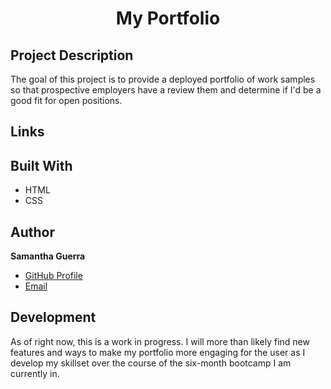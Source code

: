 <h1 align="center">My Portfolio</h1>

## Project Description
The goal of this project is to provide a deployed portfolio of work samples so that prospective employers have a review them and determine if I'd be a good fit for open positions.

## Links

## Built With
* HTML
* CSS


## Author
**Samantha Guerra**

- [GitHub Profile](https://github.com/Sam-Antics)
- [Email](sameguerra@sbcglobal.net)

## Development
As of right now, this is a work in progress. I will more than likely find new features and ways to make my portfolio more engaging for the user as I develop my skillset over the course of the six-month bootcamp I am currently in. 